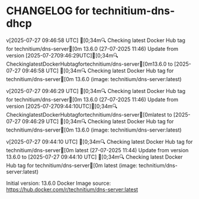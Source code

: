 CHANGELOG for technitium-dns-dhcp
===================
v[2025-07-27 09:46:58 UTC] [0;34m🔍 Checking latest Docker Hub tag for technitium/dns-server[0m
13.6.0 (27-07-2025 11:46)
    Update from version [2025-07-2709:46:29UTC][0;34m🔍CheckinglatestDockerHubtagfortechnitium/dns-server[0m13.6.0 to [2025-07-27 09:46:58 UTC] [0;34m🔍 Checking latest Docker Hub tag for technitium/dns-server[0m
13.6.0 (image: technitium/dns-server:latest)


v[2025-07-27 09:46:29 UTC] [0;34m🔍 Checking latest Docker Hub tag for technitium/dns-server[0m
13.6.0 (27-07-2025 11:46)
    Update from version [2025-07-2709:44:10UTC][0;34m🔍CheckinglatestDockerHubtagfortechnitium/dns-server[0mlatest to [2025-07-27 09:46:29 UTC] [0;34m🔍 Checking latest Docker Hub tag for technitium/dns-server[0m
13.6.0 (image: technitium/dns-server:latest)


v[2025-07-27 09:44:10 UTC] [0;34m🔍 Checking latest Docker Hub tag for technitium/dns-server[0m
latest (27-07-2025 11:44)
    Update from version 13.6.0 to [2025-07-27 09:44:10 UTC] [0;34m🔍 Checking latest Docker Hub tag for technitium/dns-server[0m
latest (image: technitium/dns-server:latest)



Initial version: 13.6.0
Docker Image source: https://hub.docker.com/r/technitium/dns-server:latest

